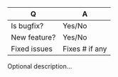 | Q             | A
| ------------- | ---
| Is bugfix?    | Yes/No
| New feature?  | Yes/No
| Fixed issues  | Fixes # if any

Optional description...